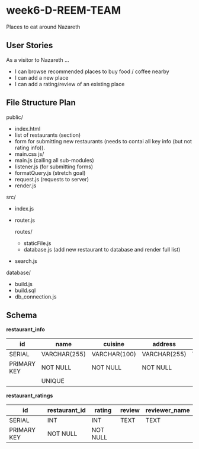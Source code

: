# week6-D-REEM-TEAM
Places to eat around Nazareth

## User Stories
As a visitor to Nazareth ...

- I can browse recommended places to buy food / coffee nearby
- I can add a new place
- I can add a rating/review of an existing place


## File Structure Plan
public/
- index.html
- list of restaurants (section)
- form for submitting new restaurants (needs to contai all key info (but not rating info)).
- main.css
js/
- main.js (calling all sub-modules)
- listener.js (for submitting forms)
- formatQuery.js (stretch goal)
- request.js (requests to server)
- render.js

src/
- index.js
- router.js

    routes/
    - staticFile.js
    - database.js (add new restaurant to database and render full list)

- search.js

database/
- build.js
- build.sql
- db_connection.js

## Schema

**restaurant_info**

|      id       |      name     |    cuisine    |    address    |  open_hours   |  price_range  |
| ------------- | ------------- | ------------- | ------------- | ------------- | ------------- |
|    SERIAL     | VARCHAR(255)  | VARCHAR(100)  | VARCHAR(255)  | VARCHAR(255)  |      INT      |
|  PRIMARY KEY  |   NOT NULL    |   NOT NULL    |   NOT NULL    |               |   NOT NULL    |
|               |    UNIQUE     |               |               |               |               |               |

**restaurant_ratings**

|      id       | restaurant_id |     rating    |     review    | reviewer_name |
| ------------- | ------------- | ------------- | ------------- | ------------- |
|    SERIAL     |      INT      |      INT      |      TEXT     |      TEXT     |
|  PRIMARY KEY  |   NOT NULL    |   NOT NULL    |               |               |               |
